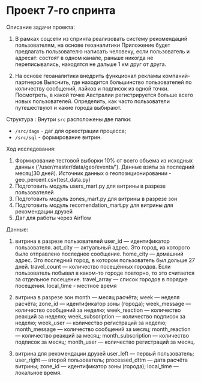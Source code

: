 # Проект 7-го спринта
Описание задачи проекта:
1. В рамках соцсети из спринта реализовать систему рекомендаций пользователям, на основе геоаналитики
	Приложение будет предлагать пользователю написать человеку, если пользователь и адресат:
		состоят в одном канале,
		раньше никогда не переписывались,
		находятся не дальше 1 км друг от друга.

2. На основе геоаналитики внедрить функционал рекламы компаний-партнеров
	Выяснить, где находится большинство пользователей по количеству сообщений, лайков и подписок из одной точки.
	Посмотреть, в какой точке Австралии регистрируется больше всего новых пользователей.
	Определить, как часто пользователи путешествуют и какие города выбирают.


Структура :
Внутри `src` расположены две папки:
- `/src/dags` - даг для оркестрации процесса;
- `/src/sql` - формирование витрин.

Ход исследования:
1. Формирование тестовой выборки 10% от всего объема из исходных данных ('/user/master/data/geo/events/'). Данные взяты за последний месяц(30 дней). Источник данных о геопозиционировании - geo_percent.csv(test_data.py)
2. Подготовить модуль users_mart.py  для витрины  в разрезе пользователей
3. Подготовить модуль zones_mart.py  для витрины   в разрезе зон
4. Подготовить модуль recomendation_mart.py  для витрины  для рекомендации друзей
5. Даг для работы через Airflow

Данные:
1. витрина  в разрезе пользователей
	user_id — идентификатор пользователя.
	act_city — актуальный адрес. Это город, из которого было отправлено последнее сообщение.
	home_city — домашний адрес. Это последний город, в котором пользователь был дольше 27 дней.
	travel_count — количество посещённых городов. Если пользователь побывал в каком-то городе повторно, то это считается за отдельное посещение.
	travel_array — список городов в порядке посещения.
	local_time - местное время
2. витрина   в разрезе зон
	month — месяц расчёта;
	week — неделя расчёта;
	zone_id — идентификатор зоны (города);
	week_message — количество сообщений за неделю;
	week_reaction — количество реакций за неделю;
	week_subscription — количество подписок за неделю;
	week_user — количество регистраций за неделю;
	month_message — количество сообщений за месяц;
	month_reaction — количество реакций за месяц;
	month_subscription — количество подписок за месяц;
	month_user — количество регистраций за месяц.
	

3. витрина  для рекомендации друзей
	user_left — первый пользователь;
	user_right — второй пользователь;
	processed_dttm — дата расчёта витрины;
	zone_id — идентификатор зоны (города);
	local_time — локальное время.